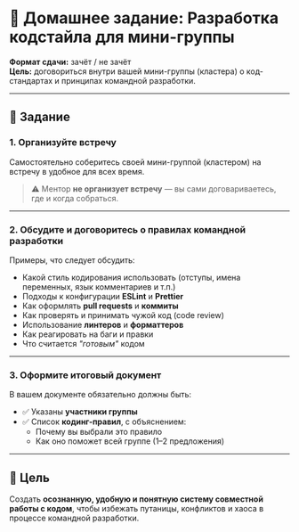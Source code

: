 # 🧠 Домашнее задание: Разработка кодстайла для мини-группы

**Формат сдачи:** зачёт / не зачёт  
**Цель:** договориться внутри вашей мини-группы (кластера) о код-стандартах и принципах командной разработки.

---

## 📌 Задание

### 1. Организуйте встречу
Самостоятельно соберитесь своей мини-группой (кластером) на встречу в удобное для всех время.

> ⚠️ Ментор **не организует встречу** — вы сами договариваетесь, где и когда собраться.

---

### 2. Обсудите и договоритесь о правилах командной разработки

Примеры, что следует обсудить:

- Какой стиль кодирования использовать (отступы, имена переменных, язык комментариев и т.п.)
- Подходы к конфигурации **ESLint** и **Prettier**
- Как оформлять **pull requests** и **коммиты**
- Как проверять и принимать чужой код (code review)
- Использование **линтеров** и **форматтеров**
- Как реагировать на баги и правки
- Что считается *"готовым"* кодом

---

### 3. Оформите итоговый документ

В вашем документе обязательно должны быть:

- ✅ Указаны **участники группы**
- ✅ Список **кодинг-правил**, с объяснением:
  - Почему вы выбрали это правило
  - Как оно поможет всей группе (1–2 предложения)

---

## 🎯 Цель

Создать **осознанную, удобную и понятную систему совместной работы с кодом**, чтобы избежать путаницы, конфликтов и хаоса в процессе командной разработки.